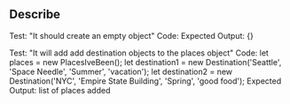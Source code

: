 ## Describe 

Test: "It should create an empty object"
Code: 
Expected Output: {}

Test: "It will add add destination objects to the places object"
Code: 
  let places = new PlacesIveBeen();
  let destination1 = new Destination('Seattle', 'Space Needle', 'Summer', 'vacation');
  let destination2 = new Destination('NYC', 'Empire State Building', 'Spring', 'good food');
Expected Output: list of places added